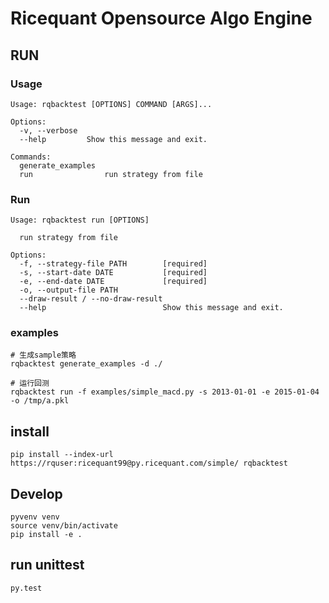 # Ricequant Opensource Algo Engine

## RUN
### Usage

```
Usage: rqbacktest [OPTIONS] COMMAND [ARGS]...

Options:
  -v, --verbose
  --help         Show this message and exit.

Commands:
  generate_examples
  run                run strategy from file
```

### Run
```
Usage: rqbacktest run [OPTIONS]

  run strategy from file

Options:
  -f, --strategy-file PATH        [required]
  -s, --start-date DATE           [required]
  -e, --end-date DATE             [required]
  -o, --output-file PATH
  --draw-result / --no-draw-result
  --help                          Show this message and exit.
```

### examples
```
# 生成sample策略
rqbacktest generate_examples -d ./

# 运行回测
rqbacktest run -f examples/simple_macd.py -s 2013-01-01 -e 2015-01-04 -o /tmp/a.pkl
```


## install
```
pip install --index-url https://rquser:ricequant99@py.ricequant.com/simple/ rqbacktest
```


## Develop
```
pyvenv venv
source venv/bin/activate
pip install -e .
```

## run unittest
```
py.test
```
